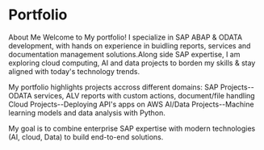 # Portfolio
About Me
Welcome to My portfolio!
I specialize in SAP ABAP & ODATA development, with hands on experience in buidling reports, services and documentation management solutions.Along side SAP expertise, I am exploring cloud computing, AI and data projects to borden my skills & stay aligned with today's technology trends.

My portfolio highlights projects accross different domains:
SAP Projects--ODATA services, ALV reports with custom actions, document/file handling
Cloud Projects--Deploying API's apps on AWS
AI/Data Projects--Machine learning models and data analysis with Python.

My goal is to combine enterprise SAP expertise with modern technologies (AI, cloud, Data) to build end-to-end solutions.
